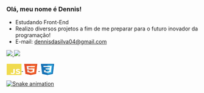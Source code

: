 ### Olá, meu nome é Dennis!

- Estudando Front-End
- Realizo diversos projetos a fim de me preparar para o futuro inovador da programação!
- E-mail: dennisdasilva04@gmail.com

 <div>
  <a href="https://github.com/DennisNgrox">
  <img height="180em" src="https://github-readme-stats.vercel.app/api?username=dennisngrox&show_icons=true&theme=dark&include_all_commits=true&count_private=true"/>
  <img height="180em" src="https://github-readme-stats.vercel.app/api/top-langs/?username=dennisngrox&layout=compact&langs_count=7&theme=dark"/>
</div>
<div style="display: inline_block"><br>
  <img align="center" alt="Rafa-Js" height="30" width="40" src="https://raw.githubusercontent.com/devicons/devicon/master/icons/javascript/javascript-plain.svg">
  <img align="center" alt="Rafa-HTML" height="30" width="40" src="https://raw.githubusercontent.com/devicons/devicon/master/icons/html5/html5-original.svg">
  <img align="center" alt="Rafa-CSS" height="30" width="40" src="https://raw.githubusercontent.com/devicons/devicon/master/icons/css3/css3-original.svg">
 </div>
 
 
  ![Snake animation](https://github.com/dennisngrox/dennisngrox/blob/output/github-contribution-grid-snake.svg)
 
